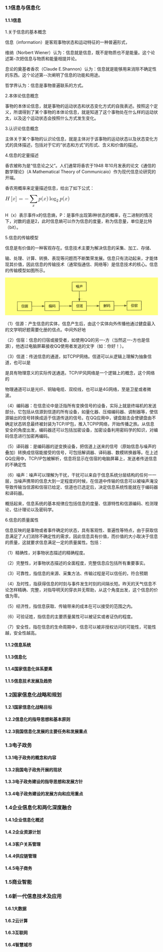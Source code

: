 ### 1.1信息与信息化
#### 1.1.1信息

1.关于信息的基本概念

信息（information）是客观事物状态和运动特征的一种普遍形式，

维纳（Norbert Wiener）认为：信息就是信息，既不是物质也不是能量。这个论述第-次把信息与物质和能量相提并论。

息论的奠基者香农（Claude E.Shannon）认为：信息就是能够用来消除不确定性的东西。这个论述第--次阐明了信息的功能和用途。

哲学界认为：信息是事物普遍联系的方式。

2.本体论信息概念

事物的本体论信息，就是事物的运动状态和状态变化方式的自我表述。按照这个定义，所谓得到了某个事物的本体论信息，就是知道了这个事物处在什么样的运动状太，以及这个运动状态会按照什么方式发生变化。



3.认识论信息概念

主体关于某个事物的认识论信息，就是主体对于该事物的运动状态以及状态变化方式的具体描述，包括对于它的“状态和方式”的形式、含义和价值的描述。



4.信息的定量描述

香农被称为是“信息论之父”。人们通常将香农于1948 年10月发表的论文《通信的数学理论》（A Mathematical Theory of Communicaio）作为现代信息论研究的开端。

香农用概率来定量描述信息，给出了如下公式：

![](1.1.2.gif)

H（x）表示事件x的信息熵，P：是事件出现第i种状态的概率，在二进制的情况下，对数的底是2，此时信息熵可以作为信息的度量，称为信息量，单位是比特（bit）。



5.信息的传输模型

信息是有价值的一种客观存在。信息技术主要为解决信息的采集、加工、存储、

输、处理、计算、转换、表现等问题而不断繁荣发展。信息只有流动起来，才能体现其价值，因此信息的传输技术（通常指通信、网络等）是信息技术的核心。信息的传输模型如图所示。

![](1.1.1.png)

（1）信源：产生信息的实体，信息产生后，由这个实体向外传播他通过健盘最入的文学明好题需要化册的信点。中间外好地

（2）信宿：信息的归宿或接受者，如使用QQ的另一-方（当然这一-方也是信源），他透过电脑屏幕接收QQ使用者发送的文字（如：你好！）。

（3）信道：传送信息的通道，如TCPIP网络。信道可以从逻辑上理解为抽象信道，也可以是

是具有物理意义的实际传送通道。TCP/IP风网络是一个逻辑上的概念，这个网络的

物理通道可以是光纤、铜轴电缆、双绞线，也可以是4G网络，至是卫星或者微波。

（4）编码器：在信息论中是泛指所有变换信号的设备，实际上就是终端机的发送部分。它包括从信源到信道的所有设备，如量化器、压缩编码器、调制器等，使信源输出的信号转换成适于信道传送的信号。在QQ应用中，键盘敲击会使键盘由不确定状态转息最终被封装为TCP/IP包，推入TCPIP网络，开始传播之旅。从信息安全的角度出发，编码器还可以包括加密设备，加密设备利用密码学的知识，对编码信息进行加密再编码。

（5）译码器：是编码器的逆变换设备，把信道上送来的信号（原始信息与噪声的叠加）转换成信宿能接受的信号，可包括解调器、译码器、数模转换器等。在上述QQ应用中，TCP/IP包被解析，信息将显示在信宿的电脑屏幕上，发送者传送信息的不确定性

（6）噪声：噪声可以理解为干扰，干扰可以来自于信息系统分层结构的任何一一层，当噪声携带的信息大到一定程度的时候，在信道中传输的信息可以被噪声淹没导致传输当信源和信宿已给定、信道也已选定后，决定信息系统性能就在于编码器和译码器。

概括起来，信息系统的基本规律应包括信息的度量、信源特性和信源编码、检测理论，估计理论以及密码学。



6.信息的质量属性

信息反映的是事物或者事件确定的状态，具有客观性、普遍性等特点，由于获取信息满足了人们消除不确定性的需求，因此信息具有价值，而价值的大小取决于信息的质量，这就要求信息满足一定的质量属性。包括：

（1）精确性，对事物状态描述的精确程度。

（2）完整性，对事物状态描述的全面程度，完整信息应包括所有重要事实。

（3）可靠性，指信息的来源、采集方法、传输过程是可以信任的，符合预期

（4）及时性，指获得信息的时刻与事件发生时刻的间隔长短。昨天的天气信息不论怎样精确、完整，对指导明天的穿衣并无帮助，从这个角度出发，这个信息的价值为零。

（5）经济性，指信息获取、传输带来的成本在可以接受的范围之内。

（6）可验证姓，指信息的主要质量属性可以被证实或者证伪的程度。

（7）安全性，指在信息的生命周期中，信息可以被非授权访问的可能性，可能性越，安全性越高。

#### 1.1.2信息系统



#### 1.1.3信息化



#### 1.1.4国家信息化体系要素



#### 1.1.5信息技术发展及趋势



### 1.2国家信息化战略和规划
#### 1.2.1国家信息化战略目标



#### 1.2.2信息化的指导思想和基本原则



#### 1.2.3我国信息化发展的主要任务和发展重点



### 1.3电子政务
#### 1.3.1电子政务的概念和内容



#### 1.3.2我国电子政务开展的现状



#### 1.3.3电子政务建设的指导思想和发展方针



#### 1.3.4电子政务建设的发展方向和应用重点



### 1.4企业信息化和两化深度融合
#### 1.4.1企业信息化概述



#### 1.4.2企业资源计划



#### 1.4.3客户关系管理



#### 1.4.4供应链管理



#### 1.4.5电子商务



### 1.5商业智能
### 1.6新一代信息技术及应用
#### 1.6.1大数据



#### 1.6.2云计算



#### 1.6.3互联网



#### 1.6.4智慧城市




